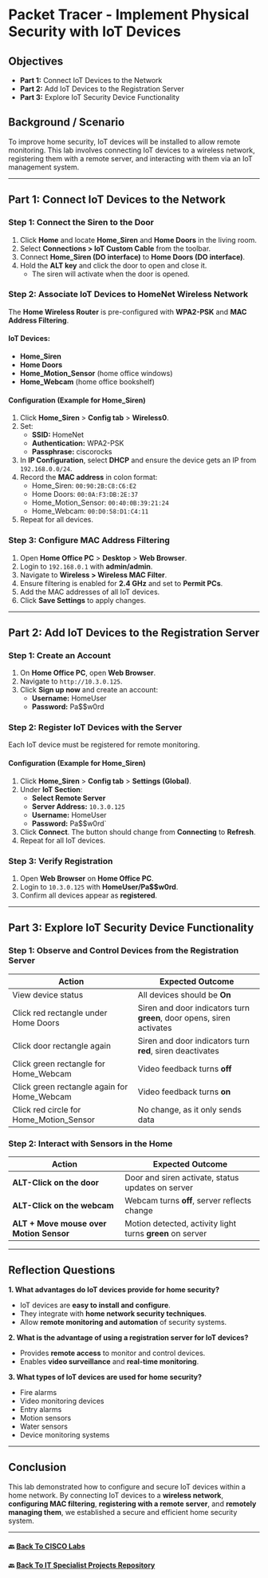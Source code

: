 # Packet Tracer - Implement Physical Security with IoT Devices

## Objectives

- **Part 1:** Connect IoT Devices to the Network
- **Part 2:** Add IoT Devices to the Registration Server
- **Part 3:** Explore IoT Security Device Functionality

## Background / Scenario

To improve home security, IoT devices will be installed to allow remote monitoring. This lab involves connecting IoT devices to a wireless network, registering them with a remote server, and interacting with them via an IoT management system.

---

## Part 1: Connect IoT Devices to the Network

### Step 1: Connect the Siren to the Door
1. Click **Home** and locate **Home_Siren** and **Home Doors** in the living room.
2. Select **Connections > IoT Custom Cable** from the toolbar.
3. Connect **Home_Siren (DO interface)** to **Home Doors (DO interface)**.
4. Hold the **ALT key** and click the door to open and close it.
   - The siren will activate when the door is opened.

### Step 2: Associate IoT Devices to HomeNet Wireless Network
The **Home Wireless Router** is pre-configured with **WPA2-PSK** and **MAC Address Filtering**.

#### IoT Devices:
- **Home_Siren**
- **Home Doors**
- **Home_Motion_Sensor** (home office windows)
- **Home_Webcam** (home office bookshelf)

#### Configuration (Example for Home_Siren)
1. Click **Home_Siren** > **Config tab** > **Wireless0**.
2. Set:
   - **SSID:** HomeNet
   - **Authentication:** WPA2-PSK
   - **Passphrase:** ciscorocks
3. In **IP Configuration**, select **DHCP** and ensure the device gets an IP from `192.168.0.0/24`.
4. Record the **MAC address** in colon format:
   - Home_Siren: `00:90:2B:C8:C6:E2`
   - Home Doors: `00:0A:F3:DB:2E:37`
   - Home_Motion_Sensor: `00:40:0B:39:21:24`
   - Home_Webcam: `00:D0:58:D1:C4:11`
5. Repeat for all devices.

### Step 3: Configure MAC Address Filtering
1. Open **Home Office PC** > **Desktop** > **Web Browser**.
2. Login to `192.168.0.1` with **admin/admin**.
3. Navigate to **Wireless > Wireless MAC Filter**.
4. Ensure filtering is enabled for **2.4 GHz** and set to **Permit PCs**.
5. Add the MAC addresses of all IoT devices.
6. Click **Save Settings** to apply changes.

---

## Part 2: Add IoT Devices to the Registration Server

### Step 1: Create an Account
1. On **Home Office PC**, open **Web Browser**.
2. Navigate to `http://10.3.0.125`.
3. Click **Sign up now** and create an account:
   - **Username:** HomeUser
   - **Password:** Pa$$w0rd

### Step 2: Register IoT Devices with the Server
Each IoT device must be registered for remote monitoring.

#### Configuration (Example for Home_Siren)
1. Click **Home_Siren** > **Config tab** > **Settings (Global)**.
2. Under **IoT Section**:
   - **Select Remote Server**
   - **Server Address:** `10.3.0.125`
   - **Username:** HomeUser
   - **Password:** Pa$$w0rd`
3. Click **Connect**. The button should change from **Connecting** to **Refresh**.
4. Repeat for all IoT devices.

### Step 3: Verify Registration
1. Open **Web Browser** on **Home Office PC**.
2. Login to `10.3.0.125` with **HomeUser/Pa$$w0rd**.
3. Confirm all devices appear as **registered**.

---

## Part 3: Explore IoT Security Device Functionality

### Step 1: Observe and Control Devices from the Registration Server

| Action | Expected Outcome |
|--------|-----------------|
| View device status | All devices should be **On** |
| Click red rectangle under Home Doors | Siren and door indicators turn **green**, door opens, siren activates |
| Click door rectangle again | Siren and door indicators turn **red**, siren deactivates |
| Click green rectangle for Home_Webcam | Video feedback turns **off** |
| Click green rectangle again for Home_Webcam | Video feedback turns **on** |
| Click red circle for Home_Motion_Sensor | No change, as it only sends data |

### Step 2: Interact with Sensors in the Home

| Action | Expected Outcome |
|--------|-----------------|
| **ALT-Click on the door** | Door and siren activate, status updates on server |
| **ALT-Click on the webcam** | Webcam turns **off**, server reflects change |
| **ALT + Move mouse over Motion Sensor** | Motion detected, activity light turns **green** on server |

---

## Reflection Questions

**1. What advantages do IoT devices provide for home security?**
- IoT devices are **easy to install and configure**.
- They integrate with **home network security techniques**.
- Allow **remote monitoring and automation** of security systems.

**2. What is the advantage of using a registration server for IoT devices?**
- Provides **remote access** to monitor and control devices.
- Enables **video surveillance** and **real-time monitoring**.

**3. What types of IoT devices are used for home security?**
- Fire alarms
- Video monitoring devices
- Entry alarms
- Motion sensors
- Water sensors
- Device monitoring systems

---

## Conclusion
This lab demonstrated how to configure and secure IoT devices within a home network. By connecting IoT devices to a **wireless network**, **configuring MAC filtering**, **registering with a remote server**, and **remotely managing them**, we established a secure and efficient home security system.

---
#### 🔙 [Back To CISCO Labs](/CISCO/Packet-Tracer/)
#### 🔙 [Back To IT Specialist Projects Repository](https://github.com/proxymc/it-specialist-projects)  

